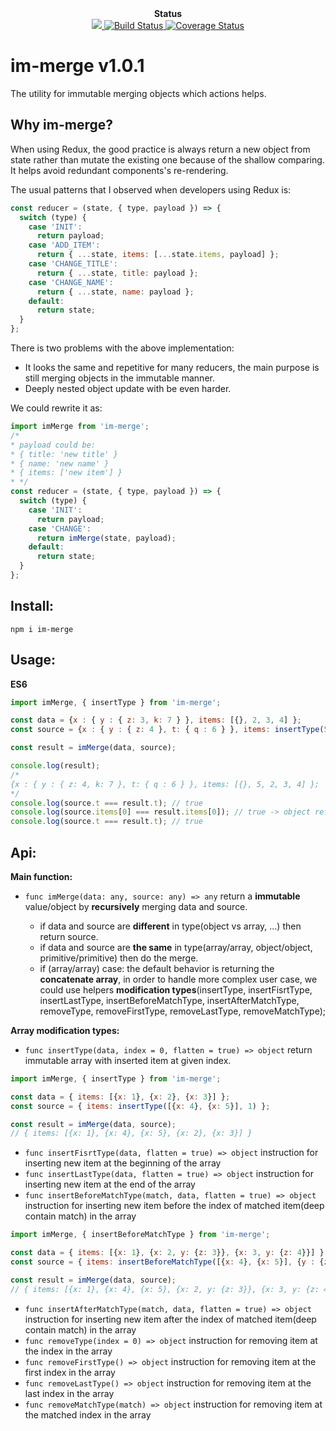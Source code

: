<div align="center"><strong>Status</strong></div>

<div align="center">
  <a href="https://david-dm.org/sonybinhle/im-merge?type=dev" title="devDependencies status">
    <img src="https://david-dm.org/sonybinhle/im-merge/dev-status.svg"/>
  </a>
  
  <a href="https://travis-ci.org/sonybinhle/im-merge.svg?branch=master">
      <img src="https://travis-ci.org/sonybinhle/im-merge.svg?branch=master" alt="Build Status" />
    </a>
    
  <a href='https://coveralls.io/github/sonybinhle/im-merge?branch=master'>
  <img src='https://coveralls.io/repos/github/sonybinhle/im-merge/badge.svg?branch=master' alt='Coverage Status' />
  </a>

</div>

# im-merge v1.0.1

The utility for immutable merging objects which actions helps.

## Why im-merge?

When using Redux, the good practice is always return a new object from state rather than mutate the existing one because of the shallow comparing. It helps avoid redundant components's re-rendering. 

The usual patterns that I observed when developers using Redux is:

```jsx harmony
const reducer = (state, { type, payload }) => {
  switch (type) {
    case 'INIT':
      return payload;
    case 'ADD_ITEM':
      return { ...state, items: [...state.items, payload] };
    case 'CHANGE_TITLE':
      return { ...state, title: payload };
    case 'CHANGE_NAME':
      return { ...state, name: payload };
    default:
      return state;
  } 
};
```
There is two problems with the above implementation:

* It looks the same and repetitive for many reducers, the main purpose is still merging objects in the immutable manner. 
* Deeply nested object update with be even harder.

We could rewrite it as:

```jsx harmony
import imMerge from 'im-merge';
/*
* payload could be:
* { title: 'new title' }
* { name: 'new name' }
* { items: ['new item'] }
* */
const reducer = (state, { type, payload }) => {
  switch (type) {
    case 'INIT':
      return payload;
    case 'CHANGE':
      return imMerge(state, payload);
    default:
      return state;
  } 
};
```

## Install:

```shell
npm i im-merge
```

## Usage:

<strong>ES6</strong>

```jsx harmony
import imMerge, { insertType } from 'im-merge';

const data = {x : { y : { z: 3, k: 7 } }, items: [{}, 2, 3, 4] };
const source = {x : { y : { z: 4 }, t: { q : 6 } }, items: insertType(5, 1) };

const result = imMerge(data, source);

console.log(result);
/*
{x : { y : { z: 4, k: 7 }, t: { q : 6 } }, items: [{}, 5, 2, 3, 4] };
*/
console.log(source.t === result.t); // true
console.log(source.items[0] === result.items[0]); // true -> object reference kept
console.log(source.t === result.t); // true
```

## Api:

**Main function:**
* `func imMerge(data: any, source: any) => any` return a **immutable** value/object by **recursively** merging data and source.

  + if data and source are **different** in type(object vs array, ...) then return source.
  + if data and source are **the same** in type(array/array, object/object, primitive/primitive) then do the merge.
  + if (array/array) case: the default behavior is returning the **concatenate array**, in order to handle more complex user case, we could use helpers **modification types**(insertType, insertFisrtType, insertLastType, insertBeforeMatchType, insertAfterMatchType, removeType, removeFirstType, removeLastType, removeMatchType);

**Array modification types:**
* `func insertType(data, index = 0, flatten = true) => object` return immutable array with inserted item at given index.
```jsx harmony
import imMerge, { insertType } from 'im-merge';

const data = { items: [{x: 1}, {x: 2}, {x: 3}] };
const source = { items: insertType([{x: 4}, {x: 5}], 1) };

const result = imMerge(data, source);
// { items: [{x: 1}, {x: 4}, {x: 5}, {x: 2}, {x: 3}] }
```
* `func insertFisrtType(data, flatten = true) => object` instruction for inserting new item at the beginning of the array
* `func insertLastType(data, flatten = true) => object` instruction for inserting new item at the end of the array
* `func insertBeforeMatchType(match, data, flatten = true) => object` instruction for inserting new item before the index of matched item(deep contain match) in the array
```jsx harmony
import imMerge, { insertBeforeMatchType } from 'im-merge';

const data = { items: [{x: 1}, {x: 2, y: {z: 3}}, {x: 3, y: {z: 4}}] };
const source = { items: insertBeforeMatchType([{x: 4}, {x: 5}], {y : {z: 3}}) };

const result = imMerge(data, source);
// { items: [{x: 1}, {x: 4}, {x: 5}, {x: 2, y: {z: 3}}, {x: 3, y: {z: 4}}] }
```
* `func insertAfterMatchType(match, data, flatten = true) => object` instruction for inserting new item after the index of matched item(deep contain match) in the array
* `func removeType(index = 0) => object` instruction for removing item at the index in the array
* `func removeFirstType() => object` instruction for removing item at the first index in the array
* `func removeLastType() => object` instruction for removing item at the last index in the array
* `func removeMatchType(match) => object` instruction for removing item at the matched index in the array
